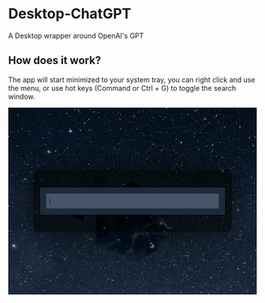 # Desktop-ChatGPT

A Desktop wrapper around OpenAI's GPT

## How does it work?

The app will start minimized to your system tray, you can right click and use the menu, or
use hot keys (Command or Ctrl + G) to toggle the search window.

![Desktop App](./screenshot.png)
